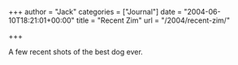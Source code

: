 +++
author = "Jack"
categories = ["Journal"]
date = "2004-06-10T18:21:01+00:00"
title = "Recent Zim"
url = "/2004/recent-zim/"

+++

A few recent shots of the best dog ever.